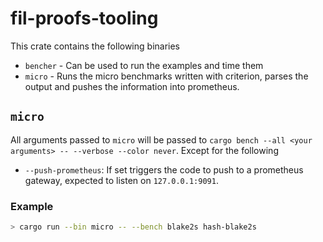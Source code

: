 # fil-proofs-tooling

This crate contains the following binaries

- `bencher` - Can be used to run the examples and time them
- `micro` - Runs the micro benchmarks written with criterion, parses the output and pushes the information into prometheus.

## `micro`

All arguments passed to `micro` will be passed to `cargo bench --all <your arguments> -- --verbose --color never`.
Except for the following

- `--push-prometheus`: If set triggers the code to push to a prometheus gateway, expected to listen on `127.0.0.1:9091`.

### Example

```sh
> cargo run --bin micro -- --bench blake2s hash-blake2s
```
